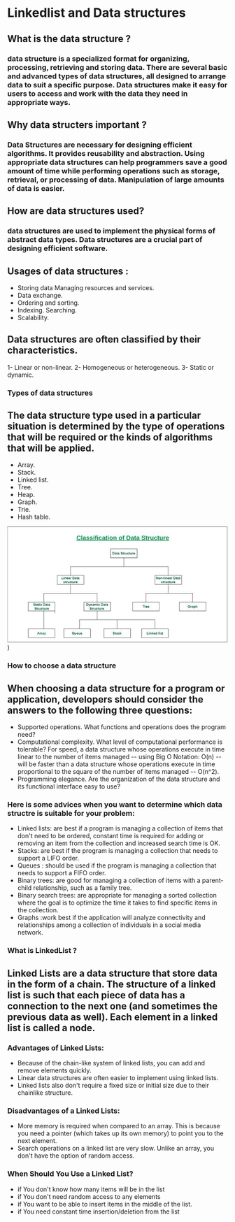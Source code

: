 # Linkedlist and Data structures 
## What is the data structure ?
###  data structure is a specialized format for organizing, processing, retrieving and storing data. There are several basic and advanced types of data structures, all designed to arrange data to suit a specific purpose. Data structures make it easy for users to access and work with the data they need in appropriate ways. 

## Why data structers important ?
### Data Structures are necessary for designing efficient algorithms. It provides reusability and abstraction. Using appropriate data structures can help programmers save a good amount of time while performing operations such as storage, retrieval, or processing of data. Manipulation of large amounts of data is easier.

## How are data structures used?
### data structures are used to implement the physical forms of abstract data types. Data structures are a crucial part of designing efficient software.

## Usages of data structures :
- Storing data Managing resources and services. 
- Data exchange. 
- Ordering and sorting. 
- Indexing. Searching. 
- Scalability.  

## Data structures are often classified by their characteristics.  
 1- Linear or non-linear.
 2- Homogeneous or heterogeneous.
 3- Static or dynamic.

 ### Types of data structures
## The data structure type used in a particular situation is determined by the type of operations that will be required or the kinds of algorithms that will be applied.
- Array.
- Stack. 
- Linked list.
- Tree.
- Heap.
- Graph.
- Trie. 
- Hash table.

![types of data structures](/code-401-python/class-09/ClassificationofDataStructure-660x347.jpg))

### How to choose a data structure
## When choosing a data structure for a program or application, developers should consider the answers to the following three questions:

- Supported operations. What functions and operations does the program need?
- Computational complexity. What level of computational performance is tolerable? For speed, a data structure whose operations execute in time linear to the number of items managed -- using Big O Notation: O(n) -- will be faster than a data structure whose operations execute in time proportional to the square of the number of items managed -- O(n^2).
- Programming elegance. Are the organization of the data structure and its functional interface easy to use?

### Here is some advices when you want to determine which data structre is suitable for your problem:
- Linked lists: are best if a program is managing a collection of items that don't need to be ordered, constant time is required for adding or removing an item from the collection and increased search time is OK.
-  Stacks: are best if the program is managing a collection that needs to support a LIFO order.
- Queues :  should be used if the program is managing a collection that needs to support a FIFO order.
- Binary trees: are good for managing a collection of items with a parent-child relationship, such as a family tree.
- Binary search trees: are appropriate for managing a sorted collection where the goal is to optimize the time it takes to find specific items in the collection.
- Graphs :work best if the application will analyze connectivity and relationships among a collection of individuals in a social media network.


### What is LinkedList ?
## Linked Lists are a data structure that store data in the form of a chain. The structure of a linked list is such that each piece of data has a connection to the next one (and sometimes the previous data as well). Each element in a linked list is called a node.

### Advantages of Linked Lists:
- Because of the chain-like system of linked lists, you can add and remove elements quickly. 
- Linear data structures are often easier to implement using linked lists.
- Linked lists also don't require a fixed size or initial size due to their chainlike structure.

### Disadvantages of a Linked Lists:
- More memory is required when compared to an array. This is because you need a pointer (which takes up its own memory) to point you to the next element.
- Search operations on a linked list are very slow. Unlike an array, you don't have the option of random access.

### When Should You Use a Linked List?
- if You don't know how many items will be in the list
- if You don't need random access to any elements
- if You want to be able to insert items in the middle of the list.
- if You need constant time insertion/deletion from the list